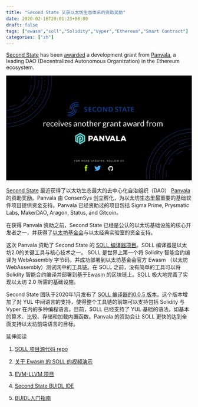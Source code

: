 ```yaml
---
title: "Second State 又获以太坊生态体系的资助奖励"
date: 2020-02-16T20:01:23+08:00
draft: false
tags: ["ewasm","soll","Solidity","Vyper","Ethereum","Smart Contract"]
categories: ["zh"]
---
```


[Second State](https://www.secondstate.io/) has been [awarded](https://medium.com/@Panvala/chainsafe-dappnode-and-more-receive-ethereum-grants-in-batch-five-c8696c782044) a development grant from [Panvala](https://panvala.com/), a leading DAO (Decentralized Autonomous Organization) in the Ethereum ecosystem. 

![](/images/20200216-soll-01.png)

[Second State](https://www.secondstate.io/) 最近获得了以太坊生态最大的去中心化自治组织（DAO） [Panvala](https://panvala.com/) 的资助奖励。Panvala 由 ConsenSys 创立孵化，为以太坊生态里最重要的基础软件项目提供资金支持。Panvala 已经资助过的项目包括 Sigma Prime, Prysmatic Labs, MakerDAO, Aragon, Status, and Gitcoin。

在获得 Panvala 资助之前，Second State 已经是公认的以太坊基础设施的核心开发者之一，并获得了[以太坊基金会](https://blog.secondstate.io/post/20191022-soll-compiler-project-zh/)与以太经典实验室的资金支持。

这次 Panvala 资助了 Second State 的 [SOLL 编译器项目](https://github.com/second-state/SOLL)。SOLL 编译器是以太坊2.0的关键工具与核心技术之一。
SOLL 是世界上第一个将 Solidity 智能合约编译为 WebAssembly 字节码，并成功部署到以太坊基金会官方 Ewasm （以太坊 WebAssembly）测试网中的工具链。在 SOLL 之前，没有简单的工具可以将Solidity 智能合约编译并部署到基于Ewasm 的区块链上。SOLL 极大地完善了实现以太坊 2.0 所需的基础设施。

Second State 团队于2020年1月发布了 [SOLL 编译器的0.0.5 版本](https://github.com/second-state/SOLL/releases)。这个版本增加了对 YUL 中间语言的支持，使得整个工具链的前端可以支持包括 Solidity 与 Vyper 在内的多种编程语言。目前，SOLL 已经支持了 YUL 基础的语法，如基本的算术、比较、存储和加载内置函数。Panvala 的资助会让 SOLL 更快的达到全面支持以太坊前端语言的目标。


延伸阅读

1. [SOLL 项目源代码 repo](https://github.com/second-state/SOLL)

2. [关于 Ewasm 的 SOLL 的视频演示](https://www.youtube.com/watch?v=X-A6sP_HTy0)

3. [EVM-LLVM 项目](https://github.com/etclabscore/evm_llvm)

4. [Second State BUIDL IDE ](https://github.com/second-state/buidl)

5. [BUIDL入门指南](https://docs.secondstate.io/buidl-developer-tool/getting-started)
